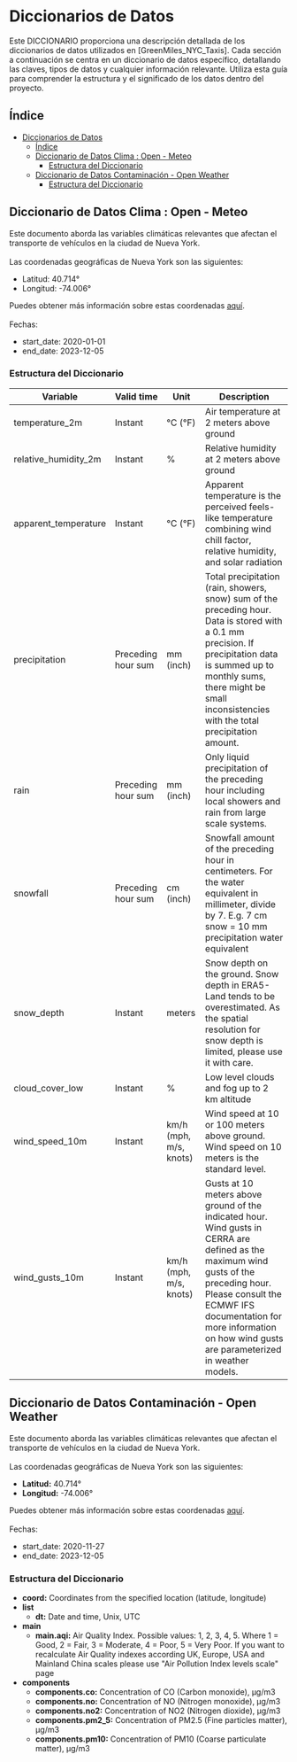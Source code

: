 # Diccionarios de Datos

Este DICCIONARIO proporciona una descripción detallada de los diccionarios de datos utilizados en [GreenMiles_NYC_Taxis]. Cada sección a continuación se centra en un diccionario de datos específico, detallando las claves, tipos de datos y cualquier información relevante. Utiliza esta guía para comprender la estructura y el significado de los datos dentro del proyecto.

## Índice

- [Diccionarios de Datos](#diccionarios-de-datos)
  - [Índice](#índice)
  - [Diccionario de Datos Clima : Open - Meteo](#diccionario-de-datos-clima--open---meteo)
    - [Estructura del Diccionario](#estructura-del-diccionario)
  - [Diccionario de Datos Contaminación - Open Weather](#diccionario-de-datos-contaminación---open-weather)
    - [Estructura del Diccionario](#estructura-del-diccionario-1)

   
## Diccionario de Datos Clima : Open - Meteo

Este documento aborda las variables climáticas relevantes que afectan el transporte de vehículos en la ciudad de Nueva York.
</br></br>
Las coordenadas geográficas de Nueva York son las siguientes:
- Latitud: 40.714°
- Longitud: -74.006°

Puedes obtener más información sobre estas coordenadas [aquí](https://www.geodatos.net/coordenadas/estados-unidos/nueva-york).
</br></br>
Fechas:

- start_date: 2020-01-01
- end_date: 2023-12-05

### Estructura del Diccionario

| Variable                              | Valid time            | Unit         | Description                                                                                                              |
|---------------------------------------|-----------------------|--------------|--------------------------------------------------------------------------------------------------------------------------|
| temperature_2m                        | Instant               | °C (°F)      | Air temperature at 2 meters above ground                                                                                 |
| relative_humidity_2m                  | Instant               | %            | Relative humidity at 2 meters above ground                                                                              |
| apparent_temperature                  | Instant               | °C (°F)      | Apparent temperature is the perceived feels-like temperature combining wind chill factor, relative humidity, and solar radiation |
| precipitation                         | Preceding hour sum    | mm (inch)    | Total precipitation (rain, showers, snow) sum of the preceding hour. Data is stored with a 0.1 mm precision. If precipitation data is summed up to monthly sums, there might be small inconsistencies with the total precipitation amount. |
| rain                                  | Preceding hour sum    | mm (inch)    | Only liquid precipitation of the preceding hour including local showers and rain from large scale systems.             |
| snowfall                              | Preceding hour sum    | cm (inch)    | Snowfall amount of the preceding hour in centimeters. For the water equivalent in millimeter, divide by 7. E.g. 7 cm snow = 10 mm precipitation water equivalent |
| snow_depth                            | Instant               | meters       | Snow depth on the ground. Snow depth in ERA5-Land tends to be overestimated. As the spatial resolution for snow depth is limited, please use it with care. |
| cloud_cover_low                       | Instant               | %            | Low level clouds and fog up to 2 km altitude                                                                            |
| wind_speed_10m                        | Instant               | km/h (mph, m/s, knots) | Wind speed at 10 or 100 meters above ground. Wind speed on 10 meters is the standard level.                         |
| wind_gusts_10m                        | Instant               | km/h (mph, m/s, knots) | Gusts at 10 meters above ground of the indicated hour. Wind gusts in CERRA are defined as the maximum wind gusts of the preceding hour. Please consult the ECMWF IFS documentation for more information on how wind gusts are parameterized in weather models. |



## Diccionario de Datos Contaminación - Open Weather

Este documento aborda las variables climáticas relevantes que afectan el transporte de vehículos en la ciudad de Nueva York.
</br></br>
Las coordenadas geográficas de Nueva York son las siguientes:
- **Latitud:** 40.714°
- **Longitud:** -74.006°

Puedes obtener más información sobre estas coordenadas [aquí](https://www.geodatos.net/coordenadas/estados-unidos/nueva-york).
</br></br>
Fechas:
- start_date: 2020-11-27
- end_date: 2023-12-05

### Estructura del Diccionario

- **coord:** Coordinates from the specified location (latitude, longitude)
- **list**
  - **dt:** Date and time, Unix, UTC
- **main**
  - **main.aqi:** Air Quality Index. Possible values: 1, 2, 3, 4, 5. Where 1 = Good, 2 = Fair, 3 = Moderate, 4 = Poor, 5 = Very Poor. If you want to recalculate Air Quality indexes according UK, Europe, USA and Mainland China scales please use "Air Pollution Index levels scale" page
- **components**
  - **components.co:** Concentration of CO (Carbon monoxide), μg/m3
  - **components.no:** Concentration of NO (Nitrogen monoxide), μg/m3
  - **components.no2:** Concentration of NO2 (Nitrogen dioxide), μg/m3
  - **components.pm2_5:** Concentration of PM2.5 (Fine particles matter), μg/m3
  - **components.pm10:** Concentration of PM10 (Coarse particulate matter), μg/m3